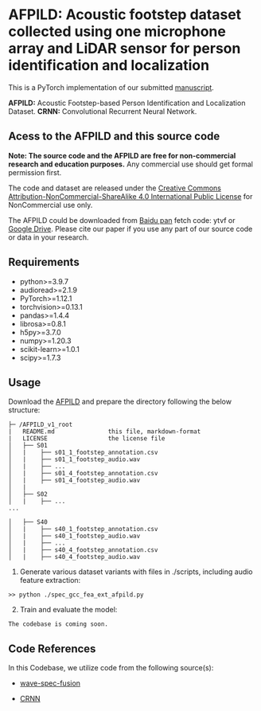 # AFPILD: Acoustic footstep dataset collected using one microphone array and LiDAR sensor for person identification and localization

This is a PyTorch implementation of our submitted [manuscript]().

**AFPILD:** Acoustic Footstep-based Person Identification and Localization Dataset.
**CRNN:** Convolutional Recurrent Neural Network.

## Acess to the AFPILD and this source code
**Note: The source code and the AFPILD are free for non-commercial research and education purposes.** Any commercial use should get formal permission first.
 
 The code and dataset are released under the [Creative Commons Attribution-NonCommercial-ShareAlike 4.0 International Public License](https://creativecommons.org/licenses/by-nc-sa/4.0/legalcode) for NonCommercial use only. 

 
The AFPILD could be downloaded from [Baidu pan](https://pan.baidu.com/s/15UqRVKgxlz_CywCp6xy6DA) fetch code: ytvf or [Google Drive](https://drive.google.com/file/d/1FQMWbG8oAoZKXfLYsNZ_W_yLj9cZOUGu/view?usp=share_link).
Please cite our paper if you use any part of our source code or data in your research.


## Requirements
- python>=3.9.7
- audioread>=2.1.9
- PyTorch>=1.12.1
- torchvision>=0.13.1
- pandas>=1.4.4
- librosa>=0.8.1 
- h5py>=3.7.0
- numpy>=1.20.3
- scikit-learn>=1.0.1
- scipy>=1.7.3



## Usage 

Download the [AFPILD](https://drive.google.com/file/d/1FQMWbG8oAoZKXfLYsNZ_W_yLj9cZOUGu/view?usp=share_link) and prepare the directory following the below structure: 
```
├─ /AFPILD_v1_root
|   README.md				this file, markdown-format
|   LICENSE                 the license file
│   ├── S01
│   |    ├── s01_1_footstep_annotation.csv
│   |    ├── s01_1_footstep_audio.wav
│   |    ├── ...
│   |    ├── s01_4_footstep_annotation.csv
│   |    ├── s01_4_footstep_audio.wav
│   | 
│   ├── S02
│   |    ├── ...
...

│   ├── S40
│   |    ├── s40_1_footstep_annotation.csv
│   |    ├── s40_1_footstep_audio.wav
│   |    ├── ...
│   |    ├── s40_4_footstep_annotation.csv
│   |    ├── s40_4_footstep_audio.wav
```

1. Generate various dataset variants with files in ./scripts, including audio feature extraction: 
```
>> python ./spec_gcc_fea_ext_afpild.py 
```

2. Train and evaluate the model: 
```
The codebase is coming soon.
```


## Code References
In this Codebase, we utilize code from the following source(s):

* [wave-spec-fusion](https://github.com/denfed/wave-spec-fusion) 

* [CRNN](https://github.com/sharathadavanne/seld-dcase2022n) 

